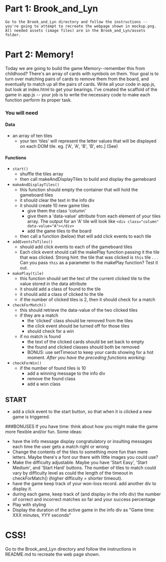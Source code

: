# Part 1: Brook_and_Lyn

	Go to the Brook_and_Lyn directory and follow the instructions -- you're going to attempt to recreate the webpage shown in mockup.png. All needed assets (image files) are in the Brook_and_Lyn/assets folder.

# Part 2: Memory!

Today we are going to build the game Memory--remember this from childhood? There's an array of cards with symbols on them. Your goal is to turn over matching pairs of cards to remove them from the board, and eventually to match up all the pairs of cards. Write all your code in app.js, but look at index.html to get your bearings. I've created the scaffold of the game in app.js -- your job is to write the necessary code to make each function perform its proper task.

### You will need

#### Data

- an array of ten tiles
	- your ten 'tiles' will represent the letter values that will be displayed on each DOM tile. eg. ['A', 'A', 'B', 'B', etc.] (See)

#### Functions

- `start()`
	- shuffle the tiles array
	- then call makeAndDisplayTiles to build and display the gameboard
- `makeAndDisplayTiles()`
	- this function should empty the container that will hold the gameboard tiles
	- it should clear the text in the info div
	- it should create 10 new game tiles
	    - give them the class 'column'
		- give them a 'data-value' attribute from each element of your tiles array. The output for an 'A' tile will look like ` <div class="column" data-value="A"></div> `
		- add the game tiles to the board
	- then call a function (below) that will add click events to each tile
- `addEventsToTiles()`
	- should add click events to each of the gameboard tiles
	- Each click event should call the makePlay function passing it the tile that was clicked. Strong hint: the tile that was clicked is `this` tile . . . Can you pass `this` as a parameter to the makePlay function? Test it out.
- `makePlay(tile)`
	- this function should set the text of the current clicked tile to the value stored in the data attribute
	- it should add a class of found to the tile
	- it should add a class of clicked to the tile
	- if the number of clicked tiles is 2, then it should check for a match
- `checkForMatch()`
	- this should retrieve the data-value of the two clicked tiles
	- if they are a match
		- the 'clicked' class should be removed from the tiles
		- the click event should be turned off for those tiles
		- should check for a win
	- if no match is found
		- the text of the clicked cards should be set back to empty
		- the found and clicked classes should both be removed
		- BONUS: use setTimeout to keep your cards showing for a hot
		  moment.
*After you have the preceding functions working:*
- `checkForWin()`
	- if the number of found tiles is 10
		- add a winning message to the info div
		- remove the found class
		- add a won class

## START

- add a click event to the start button, so that when it is clicked a new game is triggered.

###BONUSES
If you have time: think about how you might make the game more flexible and/or fun. Some ideas:
- have the info message display congratulatory or insulting messages each time the user gets a match right or wrong
- Change the contents of the tiles to something more fun than mere letters. Maybe there's a font our there with little images you could use?
- Make the difficulty adjustable. Maybe you have 'Start Easy', 'Start Medium', and 'Start Hard' buttons. The number of tiles to match could vary by difficulty level as could the length of the timeout in checkForMatch() (higher difficulty = shorter timeout).
- have the game keep track of your won-loss record. add another div to display it.
- during each game, keep track of (and display in the info div) the number of correct and incorrect matches so far and your success percentage
- Play with styling
- Display the duration of the active game in the info div as "Game time: XXX minutes, YYY seconds"

# CSS!
Go to the Brook_and_Lyn directory and follow the instructions in README.md to recreate the web page shown.
